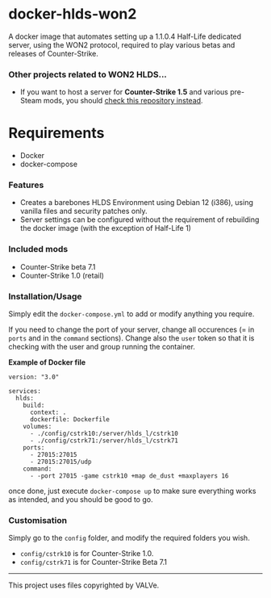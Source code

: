 # docker-hlds-won2
A docker image that automates setting up a 1.1.0.4 Half-Life dedicated server, using the WON2 protocol, required to play various betas and releases of Counter-Strike.

### Other projects related to WON2 HLDS...
- If you want to host a server for **Counter-Strike 1.5** and various pre-Steam mods, you should [check this repository instead](https://github.com/Ch0wW/docker-hlds-won2).

# Requirements
- Docker
- docker-compose

### Features
* Creates a barebones HLDS Environment using Debian 12 (i386), using vanilla files and security patches only.
* Server settings can be configured without the requirement of rebuilding the docker image (with the exception of Half-Life 1)

### Included mods
- Counter-Strike beta 7.1
- Counter-Strike 1.0 (retail)

### Installation/Usage

Simply edit the `docker-compose.yml` to add or modify anything you require.

If you need to change the port of your server, change all occurences (= in `ports` and in the `command` sections). Change also the `user` token so that it is checking with the user and group running the container.

**Example of Docker file**
```
version: "3.0"

services:
  hlds:
    build:
      context: .
      dockerfile: Dockerfile
    volumes:
      - ./config/cstrk10:/server/hlds_l/cstrk10
      - ./config/cstrk71:/server/hlds_l/cstrk71
    ports:
      - 27015:27015
      - 27015:27015/udp
    command:
      - -port 27015 -game cstrk10 +map de_dust +maxplayers 16
```

once done, just execute `docker-compose up` to make sure everything works as intended, and you should be good to go.

### Customisation

Simply go to the `config` folder, and modify the required folders you wish.

- `config/cstrk10` is for Counter-Strike 1.0.
- `config/cstrk71` is for Counter-Strike Beta 7.1
-----------

This project uses files copyrighted by VALVe. 